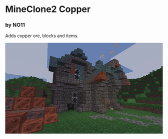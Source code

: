 # MineClone2 Copper

### by NO11

Adds copper ore, blocks and items.

![screenshot](./screenshot.png)
